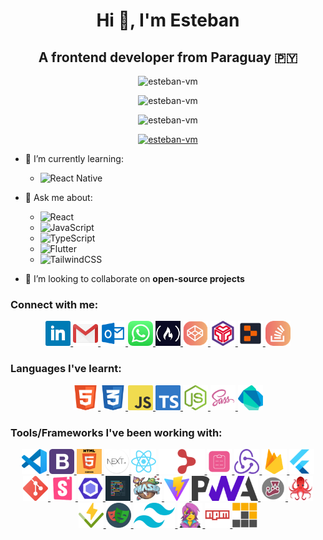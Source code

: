 <h1 align="center">Hi 👋, I'm Esteban</h1>

<h2 align="center">A frontend developer from Paraguay 🇵🇾</h2>

<p align="center">
  <img src="https://komarev.com/ghpvc/?username=esteban-vm&label=Profile%20views&color=brightgreen&style=plastic" alt="esteban-vm" />
</p>

<p align="center">
  <img src="https://github-readme-stats.vercel.app/api/top-langs?username=esteban-vm&show_icons=true&locale=en&layout=compact&theme=synthwave" alt="esteban-vm" />
</p>

<p align="center">
  <img src="https://github-readme-stats.vercel.app/api?username=esteban-vm&show_icons=true&locale=en&hide=contribs,issues&theme=synthwave" alt="esteban-vm" />
</p>

<p align="center">
  <a href="https://github.com/ryo-ma/github-profile-trophy">
    <img src="https://github-profile-trophy.vercel.app/?username=esteban-vm&theme=darkhub" alt="esteban-vm" />
  </a>
</p>

- 🌱 I’m currently learning:

  - <img src="https://img.shields.io/badge/React_Native-20232A?style=plastic&logo=react&logoColor=61DAFB" title="React Native" />

- 💬 Ask me about:

  - <img src="https://img.shields.io/badge/React-20232A?style=plastic&logo=react&logoColor=61DAFB" title="React" />
  - <img src="https://img.shields.io/badge/JavaScript-323330?style=plastic&logo=javascript&logoColor=F7DF1E" title="JavaScript" />
  - <img src="https://img.shields.io/badge/TypeScript-007ACC?style=plastic&logo=typescript&logoColor=white" title="TypeScript" />
  - <img src="https://img.shields.io/badge/Flutter-02569B?style=plastic&logo=flutter&logoColor=white" title="Flutter" />
  - <img src="https://img.shields.io/badge/Tailwind_CSS-38B2AC?style=plastic&logo=tailwind-css&logoColor=white" title="TailwindCSS" />

- 👯 I’m looking to collaborate on **open-source projects**

<h3 align="left">Connect with me:</h3>

<p align="center">

  <a href="https://www.linkedin.com/in/vm-esteban/" title="LinkedIn">
    <img height="40" width="auto" src="/icons/LinkedIn.png" alt="LinkedIn" />
  </a>

  <a href="mailto:estebanvm1990@gmail.com?Subject=Contact%me" title="Gmail">
    <img height="40" width="auto" src="/icons/Gmail.png" alt="Gmail" />
  </a>

  <a href="mailto:estebanvm90@outlook.com?Subject=Contact%me" title="Outlook">
    <img height="40" width="auto" src="/icons/Outlook.png" alt="Outlook" />
  </a>

  <a href="https://wa.link/q3hsgu" title="WhatsApp">
    <img height="40" width="auto" src="/icons/WhatsApp.png" alt="WhatsApp" />
  </a>

  <a href="https://www.freecodecamp.org/EstebanVM/" title="FreeCodeCamp">
    <img height="40" width="auto" src="/icons/FreeCodeCamp.png" alt="FreeCodeCamp" />
  </a>

  <a href="https://codepen.io/esteban-vera/" title="Code Pen">
    <img height="40" width="auto" src="/icons/CodePen.png" alt="Code Pen" />
  </a>

  <a href="https://codesandbox.com/estebanvm1990/" title="Code Sandbox">
    <img height="40" width="auto" src="/icons/CodeSandbox.png" alt="Code Sandbox" />
  </a>

  <a href="https://replit.com/@esteban-90/" title="Replit">
    <img height="40" width="auto" src="/icons/Replit.png" alt="Replit" />
  </a>

  <a href="https://stackoverflow.com/users/23014685/esteban-vm/" title="Stack Overflow">
    <img height="40" width="auto" src="/icons/StackOverflow.png" alt="Stack Overflow" />
  </a>

</p>

<h3 align="left">Languages I've learnt:</h3>

<p align="center">

  <a href="https://www.w3.org/html/" title="HTML5">
    <img height="40" width="auto" src="/icons/HTML5.png" alt="HTML5" />
  </a>

  <a href="https://www.w3schools.com/css/" title="CSS3">
    <img height="40" width="auto" src="/icons/CSS3.png" alt="CSS3" />
  </a>

  <a href="https://developer.mozilla.org/en-US/docs/Web/JavaScript/" title="JavaScript">
    <img height="40" width="auto" src="/icons/JavaScript.png" alt="JavaScript" />
  </a>

  <a href="https://www.typescriptlang.org/" title="TypeScript">
    <img height="40" width="auto" src="/icons/TypeScript.png" alt="TypeScript" />
  </a>

  <a href="https://nodejs.org/" title="NodeJS">
    <img height="40" width="auto" src="/icons/NodeJS.png" alt="NodeJS" />
  </a>

  <a href="https://sass-lang.com/" title="Sass">
    <img height="40" width="auto" src="/icons/Sass.png" alt="Sass" />
  </a>

  <a href="https://dart.dev/" title="Dart">
    <img height="40" width="auto" src="/icons/Dart.png" alt="Dart" />
  </a>

</p>

<h3 align="left">Tools/Frameworks I've been working with:</h3>

<p align="center">

  <a href="https://code.visualstudio.com/" title="VSCode">
    <img height="40" width="auto" src="/icons/VSCode.png" alt="VSCode" />
  </a>

  <a href="https://getbootstrap.com/" title="BootstrapCSS">
    <img height="40" width="auto" src="/icons/BootstrapCSS.png" alt="BootstrapCSS" />
  </a>

  <a href="https://www.w3schools.com/html/html5_canvas.asp" title="HTML Canvas">
    <img height="40" width="auto" src="/icons/HTMLCanvas.png" alt="HTML Canvas" />
  </a>

  <a href="https://nextjs.org/" title="NextJS">
    <img height="40" width="auto" src="/icons/NextJS.png" alt="NextJS" />
  </a>

  <a href="https://reactjs.org/" title="ReactJS">
    <img height="40" width="auto" src="/icons/ReactJS.png" alt="ReactJS" />
  </a>

  <a href="https://reactrouter.com/" title="React Router">
    <img height="40" width="auto" src="/icons/ReactRouter.png" alt="React Router" />
  </a>

  <a href="https://react-hook-form.com/" title="React Hook Form">
    <img height="40" width="auto" src="/icons/ReactHookForm.png" alt="React Hook Form" />
  </a>

  <a href="https://redux.js.org/" title="Redux">
    <img height="40" width="auto" src="/icons/Redux.png" alt="Redux" />
  </a>

  <a href="https://firebase.google.com/" title="Firebase">
    <img height="40" width="auto" src="/icons/Firebase.png" alt="Firebase" />
  </a>

  <a href="https://flutter.dev/" title="Flutter">
    <img height="40" width="auto"  src="/icons/Flutter.png" alt="Flutter" />
  </a>

  <a href="https://git-scm.com/" title="Git">
    <img height="40" width="auto" src="/icons/Git.png" alt="Git" />
  </a>

  <a href="https://storybook.js.org/" title="Storybook">
    <img height="40" width="auto" src="/icons/Storybook.png" alt="Storybook" />
  </a>

  <a href="https://eslint.org/" title="Eslint">
    <img height="40" width="auto" src="/icons/Eslint.png" alt="Eslint" />
  </a>

  <a href="https://prettier.io/" title="Prettier">
    <img height="40" width="auto" src="/icons/Prettier.png" alt="Prettier" />
  </a>

  <a href="https://phaser.io/" title="PhaserJS">
    <img height="40" width="auto" src="/icons/PhaserJS.png" alt="PhaserJS" />
  </a>

  <a href="https://v2.vitejs.dev/" title="Vite">
    <img height="40" width="auto" src="/icons/Vite.png" alt="Vite" />
  </a>

  <a href="https://developer.mozilla.org/en-US/docs/Web/Progressive_web_apps/" title="Progressive Wep App">
    <img height="40" width="auto" src="/icons/ProgressiveWepApp.png" alt="Progressive Wep App" />
  </a>

  <a href="https://jestjs.io/" title="Jest">
    <img height="40" width="auto" src="/icons/Jest.png" alt="Jest" />
  </a>

  <a href="https://testing-library.com/" title="React Testing Library">
    <img height="40" width="auto" src="/icons/ReactTestingLibrary.png" alt="React Testing Library" />
  </a>

  <a href="https://vitest.dev/" title="Vitest">
    <img height="40" width="auto" src="/icons/Vitest.png" alt="Vitest" />
  </a>

  <a href="https://playwright.dev/" title="Playwright">
    <img height="40" width="auto" src="/icons/Playwright.png" alt="Playwright" />
  </a>

  <a href="https://tailwindcss.com/" title="TailwindCSS">
    <img height="40" width="auto" src="/icons/TailwindCSS.png" alt="TailwindCSS" />
  </a>

  <a href="https://emotion.sh/" title="Emotion">
    <img height="40" width="auto" src="/icons/Emotion.png" alt="Emotion" />
  </a>

  <a href="https://www.npmjs.com/" title="NPM">
    <img height="40" width="auto" src="/icons/NPM.png" alt="NPM" />
  </a>

  <a href="https://pnpm.io/" title="PNPM">
    <img height="40" width="auto" src="/icons/PNPM.png" alt="PNPM" />
  </a>

</p>
